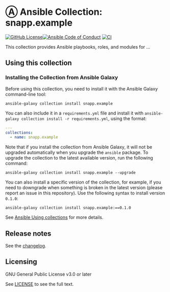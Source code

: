 # Ⓐ Ansible Collection: snapp.example


[![GitHub License](https://img.shields.io/github/license/snapp/ansible-collection-example)](https://github.com/snapp/ansible-collection-example/blob/main/LICENSE)[![Ansible Code of Conduct](https://img.shields.io/badge/Code%20of%20Conduct-Ansible-silver.svg)](https://docs.ansible.com/ansible/latest/community/code_of_conduct.html)
[![CI](https://github.com/snapp/ansible-collection-example/actions/workflows/main.yml/badge.svg)](https://github.com/snapp/ansible-collection-example/actions/workflows/main.yml)

This collection provides Ansible playbooks, roles, and modules for ...

<!-- TODO: ## Code of Conduct

We follow the [Ansible Code of Conduct](https://docs.ansible.com/ansible/devel/community/code_of_conduct.html) in all our interactions within this project.

If you encounter abusive behavior, please refer to the [policy violations](https://docs.ansible.com/ansible/devel/community/code_of_conduct.html#policy-violations) section of the Code for information on how to raise a complaint.
-->

<!-- TODO: ## Collection maintenance

The current maintainers are listed in the [CODEOWNERS](https://github.com/snapp/ansible-collection-example/.github/CODEOWNERS)) file. If you have questions or need help, feel free to mention them in the proposals.

To learn how to maintain / become a maintainer of this collection, refer to the [Maintainer guidelines](MAINTAINING.md).
-->

<!-- TODO: ## Tested with Ansible
List the versions of Ansible the collection has been tested with.e
Must match what is in galaxy.yml.
-->

<!-- TODO: ## External requirements
List any external resources the collection depends on, for example minimum versions of an OS, libraries, or utilities.
Do not list other Ansible collections here.
-->

<!-- TODO: ## Supported connections (Optional)
If your collection supports only specific connection types (such as HTTPAPI, netconf, or others), list them here.
-->

<!-- TODO: ## Included content
Galaxy will eventually list the module docs within the UI, but until that is ready, you may need to either describe your plugins etc here, or point to an external docsite to cover that information.
-->

## Using this collection

### Installing the Collection from Ansible Galaxy

Before using this collection, you need to install it with the Ansible Galaxy command-line tool:

```console
ansible-galaxy collection install snapp.example
```

You can also include it in a `requirements.yml` file and install it with `ansible-galaxy collection install -r requirements.yml`, using the format:

```yaml
---
collections:
  - name: snapp.example
```

Note that if you install the collection from Ansible Galaxy, it will not be upgraded automatically when you upgrade the `ansible` package. To upgrade the collection to the latest available version, run the following command:

```console
ansible-galaxy collection install snapp.example --upgrade
```

You can also install a specific version of the collection, for example, if you need to downgrade when something is broken in the latest version (please report an issue in this repository). Use the following syntax to install version `0.1.0`:

```console
ansible-galaxy collection install snapp.example:==0.1.0
```

See [Ansible Using collections](https://docs.ansible.com/ansible/devel/user_guide/collections_using.html) for more details.

<!-- TODO: ### Examples
Include some quick examples that cover the most common use cases for your collection content.
-->

## Release notes

See the [changelog](https://github.com/snapp/ansible-collection-example/tree/main/CHANGELOG.rst).

## Licensing

GNU General Public License v3.0 or later

See [LICENSE](https://www.gnu.org/licenses/gpl-3.0.txt) to see the full text.
